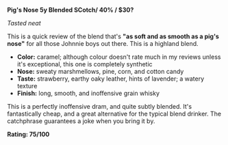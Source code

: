 **Pig's Nose 5y Blended SCotch/ 40% / $30?**

*Tasted neat*

This is a quick review of the blend that's **"as soft and as smooth as a pig's nose"** for all those Johnnie boys out there.  This is a highland blend.

* **Color:** caramel; although colour doesn't rate much in my reviews unless it's exceptional, this one is completely synthetic
* **Nose:** sweaty marshmellows, pine, corn, and cotton candy
* **Taste:** strawberry, earthy oaky leather, hints of lavender; a watery texture
* **Finish:** long, smooth, and inoffensive grain whisky

This is a perfectly inoffensive dram, and quite subtly blended.  It's fantastically cheap, and a great alternative for the typical blend drinker.  The catchphrase guarantees a joke when you bring it by.

**Rating: 75/100**
